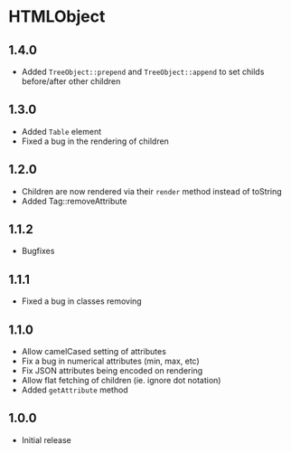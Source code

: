 # HTMLObject

## 1.4.0

- Added `TreeObject::prepend` and `TreeObject::append` to set childs before/after other children

## 1.3.0

- Added `Table` element
- Fixed a bug in the rendering of children

## 1.2.0

- Children are now rendered via their `render` method instead of toString
- Added Tag::removeAttribute

## 1.1.2

- Bugfixes

## 1.1.1

- Fixed a bug in classes removing

## 1.1.0

- Allow camelCased setting of attributes
- Fix a bug in numerical attributes (min, max, etc)
- Fix JSON attributes being encoded on rendering
- Allow flat fetching of children (ie. ignore dot notation)
- Added `getAttribute` method

## 1.0.0

- Initial release